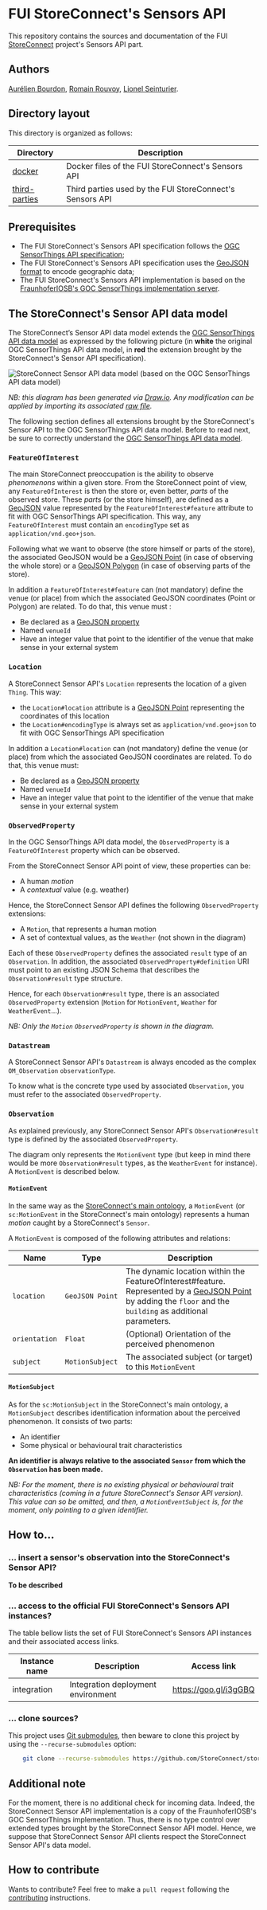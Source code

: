 

# FUI StoreConnect's Sensors API

This repository contains the sources and documentation of the FUI [StoreConnect](https://www.pole-scs.org/projet/storeconnect) project's Sensors API part.

## Authors

[Aurélien Bourdon](https://github.com/abourdon), [Romain Rouvoy](http://romain.rouvoy.fr), [Lionel Seinturier](http://www.lifl.fr/~seinturi).

## Directory layout

This directory is organized as follows:

Directory                                   | Description
------------------------------------------- | --------------------------------------------------------
[docker](./docker)                          | Docker files of the FUI StoreConnect's Sensors API
[third-parties](./third-parties)            | Third parties used by the FUI StoreConnect's Sensors API 

## Prerequisites

- The FUI StoreConnect's Sensors API specification follows the [OGC SensorThings API specification](https://github.com/opengeospatial/sensorthings);
- The FUI StoreConnect's Sensors API specification uses the [GeoJSON format](http://geojson.org/) to encode geographic data;
- The FUI StoreConnect's Sensors API implementation is based on the [FraunhoferIOSB's GOC SensorThings implementation server](https://github.com/FraunhoferIOSB/SensorThingsServer). 

## The StoreConnect's Sensor API data model

The StoreConnect’s Sensor API data model extends the [OGC SensorThings API data model](http://docs.opengeospatial.org/is/15-078r6/15-078r6.html#24) as expressed by the following picture (in **white** the original OGC SensorThings API data model, in **red** the extension brought by the StoreConnect's Sensor API specification).

![StoreConnect Sensor API data model (based on the OGC SensorThings API data model)](resources/storeconnect-sensor-api-data-model.svg)

_NB: this diagram has been generated via [Draw.io](https//www.draw.io). Any modification can be applied by importing its associated [raw file](resources/storeconnect-sensor-api-data-model.xml)._

The following section defines all extensions brought by the StoreConnect's Sensor API to the OGC SensorThings API data model. Before to read next, be sure to correctly understand the [OGC SensorThings API data model](http://docs.opengeospatial.org/is/15-078r6/15-078r6.html#24).

### `FeatureOfInterest`

The main StoreConnect preoccupation is the ability to observe _phenomenons_ within a given store. From the StoreConnect point of view, any `FeatureOfInterest` is then the store or, even better, _parts_ of the observed store. These _parts_ (or the store himself), are defined as a [GeoJSON](http://geojson.org/) value represented by the `FeatureOfInterest#feature` attribute to fit with OGC SensorThings API specification. This way, any `FeatureOfInterest` must contain an `encodingType` set as `application/vnd.geo+json`.

Following what we want to observe (the store himself or parts of the store), the associated GeoJSON would be a [GeoJSON Point](https://tools.ietf.org/html/rfc7946#section-3.1.2) (in case of observing the whole store) or a [GeoJSON Polygon](https://tools.ietf.org/html/rfc7946#section-3.1.6) (in case of observing parts of the store).

In addition a `FeatureOfInterest#feature` can (not mandatory) define the venue (or place) from which the associated GeoJSON coordinates (Point or Polygon) are related. To do that, this venue must :
- Be declared as a [GeoJSON property](https://tools.ietf.org/html/rfc7946#section-3.2)
- Named `venueId`
- Have an integer value that point to the identifier of the venue that make sense in your external system

### `Location`

A StoreConnect Sensor API's `Location` represents the location of a given `Thing`.
This way:
- the `Location#location` attribute is a [GeoJSON Point](https://tools.ietf.org/html/rfc7946#section-3.1.2) representing the coordinates of this location
- the `Location#encodingType` is always set as `application/vnd.geo+json` to fit with OGC SensorThings API specification

In addition a `Location#location` can (not mandatory) define the venue (or place) from which the associated GeoJSON coordinates are related. To do that, this venue must:
- Be declared as a [GeoJSON property](https://tools.ietf.org/html/rfc7946#section-3.2)
- Named `venueId`
- Have an integer value that point to the identifier of the venue that make sense in your external system

### `ObservedProperty`

In the OGC SensorThings API data model, the `ObservedProperty` is a `FeatureOfInterest` property which can be observed.

From the StoreConnect Sensor API point of view, these properties can be:
- A human _motion_
- A _contextual_ value (e.g. weather)

Hence, the StoreConnect Sensor API defines the following `ObservedProperty` extensions:
- A `Motion`, that represents a human motion
- A set of contextual values, as the `Weather` (not shown in the diagram)
 
Each of these `ObservedProperty` defines the associated `result` type of an `Observation`. In addition, the associated `ObservedProperty#definition` URI must point to an existing JSON Schema that describes the `Observation#result`  type structure.

Hence, for each `Observation#result` type, there is an associated `ObservedProperty` extension (`Motion` for `MotionEvent`, `Weather` for `WeatherEvent`...).

_NB: Only the `Motion` `ObservedProperty` is shown in the diagram._

### `Datastream`

A StoreConnect Sensor API's `Datastream` is always encoded as the complex `OM_Observation` `observationType`. 

To know what is the concrete type used by associated `Observation`, you must refer to the associated `ObservedProperty`.
 
### `Observation`

As explained previously, any StoreConnect Sensor API's `Observation#result`  type is defined by the associated `ObservedProperty`.

The diagram only represents the `MotionEvent` type (but keep in mind there would be more `Observation#result` types, as the `WeatherEvent` for instance). A `MotionEvent` is described below.

#### `MotionEvent`

In the same way as the [StoreConnect's main ontology](https://github.com/StoreConnect/storeconnect-ontologies-api/tree/develop/ontologies/storeconnect-main), a `MotionEvent` (or `sc:MotionEvent` in the StoreConnect's main ontology) represents a human _motion_ caught by a StoreConnect's `Sensor`.

A `MotionEvent` is composed of the following attributes and relations:

Name            | Type              | Description
--------------- | ----------------- | -----------------------------------------------------------------------------------------------------------------------------------------------------------------------------------------------------------------
`location`      | `GeoJSON Point`   | The dynamic location within the FeatureOfInterest#feature. Represented by a [GeoJSON Point](https://tools.ietf.org/html/rfc7946#section-3.1.2) by adding the `floor` and the `building` as additional parameters.
`orientation`   | `Float`           | (Optional) Orientation of the perceived phenomenon
`subject`       | `MotionSubject`   | The associated subject (or target) to this `MotionEvent`

#### `MotionSubject`

As for the `sc:MotionSubject` in the StoreConnect's main ontology, a `MotionSubject` describes identification information about the perceived phenomenon. It consists of two parts:
- An identifier
- Some physical or behavioural trait characteristics

**An identifier is always relative to the associated `Sensor` from which the `Observation` has been made.**

_NB: For the moment, there is no existing physical or behavioural trait characteristics (coming in a future StoreConnect's Sensor API version). This value can so be omitted, and then, a `MotionEventSubject` is, for the moment, only pointing to a given identifier._ 

## How to...

### ... insert a sensor's observation into the StoreConnect's Sensor API?

**To be described**

### ... access to the official FUI StoreConnect's Sensors API instances?

The table bellow lists the set of FUI StoreConnect's Sensors API instances and their associated access links.

Instance name   | Description                           | Access link
--------------- | ------------------------------------- | ---------------------
integration     | Integration deployment environment    | https://goo.gl/i3gGBQ

### ... clone sources?

This project uses [Git submodules](https://git-scm.com/book/en/v2/Git-Tools-Submodules), then beware to clone this project by using the `--recurse-submodules` option:

```bash
    git clone --recurse-submodules https://github.com/StoreConnect/storeconnect-sensors-api.git
```

## Additional note

For the moment, there is no additional check for incoming data. Indeed, the StoreConnect Sensor API implementation is a copy of the FraunhoferIOSB's GOC SensorThings implementation. Thus, there is no type control over extended types brought by the StoreConnect Sensor API model.
Hence, we suppose that StoreConnect Sensor API clients respect the StoreConnect Sensor API's data model.

## How to contribute

Wants to contribute? Feel free to make a `pull request` following the [contributing](./CONTRIBUTING.md) instructions.